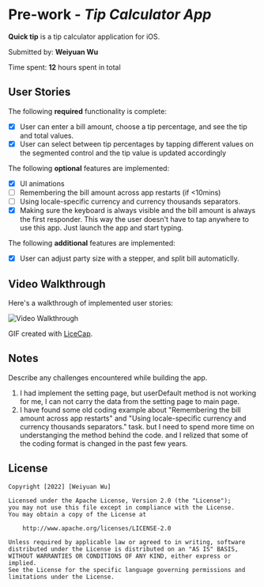 # Pre-work - *Tip Calculator App*

**Quick tip** is a tip calculator application for iOS.

Submitted by: **Weiyuan Wu**

Time spent: **12** hours spent in total

## User Stories

The following **required** functionality is complete:

* [X] User can enter a bill amount, choose a tip percentage, and see the tip and total values.
* [X] User can select between tip percentages by tapping different values on the segmented control and the tip value is updated accordingly

The following **optional** features are implemented:

* [X] UI animations
* [ ] Remembering the bill amount across app restarts (if <10mins)
* [ ] Using locale-specific currency and currency thousands separators.
* [X] Making sure the keyboard is always visible and the bill amount is always the first responder. This way the user doesn't have to tap anywhere to use this app. Just launch the app and start typing.

The following **additional** features are implemented:

- [X] User can adjust party size with a stepper, and split bill automaticlly.

## Video Walkthrough

Here's a walkthrough of implemented user stories:

<img src='http://g.recordit.co/BWT0VKuhRr.gif' title='Video Walkthrough' width='' alt='Video Walkthrough' />

GIF created with [LiceCap](http://www.cockos.com/licecap/).


## Notes

Describe any challenges encountered while building the app.
1. I had implement the setting page, but userDefault method is not working for me, I can not carry the data from the setting page to main page.
2. I have found some old coding example about "Remembering the bill amount across app restarts" and "Using locale-specific currency and currency thousands separators." task. but I need to spend more time on understanging the method behind the code. and I relized that some of the coding format is changed in the past few years.

## License

    Copyright [2022] [Weiyuan Wu]

    Licensed under the Apache License, Version 2.0 (the "License");
    you may not use this file except in compliance with the License.
    You may obtain a copy of the License at

        http://www.apache.org/licenses/LICENSE-2.0

    Unless required by applicable law or agreed to in writing, software
    distributed under the License is distributed on an "AS IS" BASIS,
    WITHOUT WARRANTIES OR CONDITIONS OF ANY KIND, either express or implied.
    See the License for the specific language governing permissions and
    limitations under the License.
